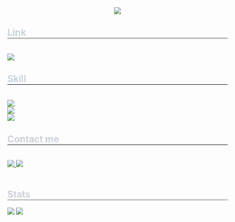 <div align= "center">
    <img src="https://capsule-render.vercel.app/api?type=wave&color=0:4eb00c,100:a29511&height=120&text=2023%20서울시%20부동산%20실거래가%20분석&animation=&fontColor=111111&fontSize=50" />
    </div>     
    </div>   
    <div style="text-align: left;">
    <h2 style="border-bottom: 1px solid #21262d; color: #c9d1d9;"> Link </h2> <br> 
    <div style="text-align: left;"> <a href=http://ec2-13-209-96-1.ap-northeast-2.compute.amazonaws.com:8501/> <img src="https://img.shields.io/badge/Open in Streamlit-40FF00?style=plastic&logo=Streamlit&logoColor=black&link=https:http://ec2-13-209-96-1.ap-northeast-2.compute.amazonaws.com:8501/"> </a>
    <div style="text-align: left;">
    <h2 style="border-bottom: 1px solid #21262d; color: #c9d1d9;"> Skill </h2> <br> 
    <div style="margin: ; text-align: left;" "text-align: left;"> <img src="https://img.shields.io/badge/Python-3776AB?style=plastic&logo=Python&logoColor=white"> </div>
    <div style="margin: ; text-align: left;" "text-align: left;"> <img src="https://img.shields.io/badge/Streamlit-40FF00?style=plastic&logo=Streamlit&logoColor=black"> </div>   
    <div style="margin: ; text-align: left;" "text-align: left;"> <img src="https://img.shields.io/badge/Jupyter-FF4000?style=plastic&logo=Jupyter&logoColor=white"> </div> 
    </div>    
    <div style="text-align: left;">
    <h2 style="border-bottom: 1px solid #21262d; color: #c9d1d9;"> Contact me </h2> <br> 
    <div style="text-align: left;"> <a href=https://luxurious-brazil-9af.notion.site/2294f922fa2d4ad7891cf53d328f9b0b?pvs=25> <img src="https://img.shields.io/badge/Notion-000000?style=plastic&logo=Notion&logoColor=white&link=https://luxurious-brazil-9af.notion.site/2294f922fa2d4ad7891cf53d328f9b0b?pvs=25"> </a>
         <a href=mailto:isk03300@naver.com> <img src="https://img.shields.io/badge/Gmail-EA4335?style=plastic&logo=Gmail&logoColor=white&link=mailto:isk03300@naver.com"> </a>
          </div>  <br> 
    <div style="text-align: left;">  </div> 
    </div>
    <div style="text-align: left;"> 
    <h2 style="border-bottom: 1px solid #21262d; color: #c9d1d9;"> Stats </h2> <div style="text-align: left;"> <img src="https://github-readme-stats.vercel.app/api?username=isk03300&bg_color=180,000000,&title_color=000000&text_color=000000"
         /> <img src="https://github-readme-stats.vercel.app/api/top-langs/?username=isk03300&layout=compact&bg_color=180,000000,&title_color=000000&text_color=000000"
           /> </div> 
    </div>
    
